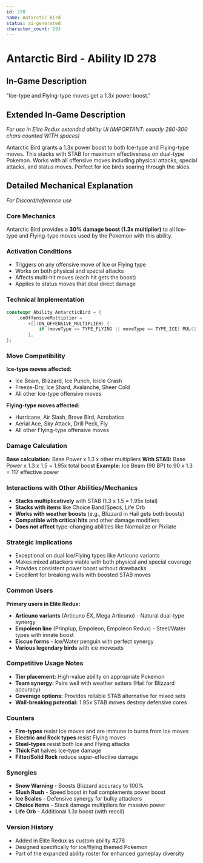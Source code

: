 ```yaml
---
id: 278
name: Antarctic Bird
status: ai-generated
character_count: 293
---
```


# Antarctic Bird - Ability ID 278

## In-Game Description
"Ice-type and Flying-type moves get a 1.3x power boost."

## Extended In-Game Description
*For use in Elite Redux extended ability UI (IMPORTANT: exactly 280-300 chars counted WITH spaces)*

Antarctic Bird grants a 1.3x power boost to both Ice-type and Flying-type moves. This stacks with STAB for maximum effectiveness on dual-type Pokemon. Works with all offensive moves including physical attacks, special attacks, and status moves. Perfect for ice birds soaring through the skies.

## Detailed Mechanical Explanation
*For Discord/reference use*

### Core Mechanics
Antarctic Bird provides a **30% damage boost (1.3x multiplier)** to all Ice-type and Flying-type moves used by the Pokemon with this ability.

### Activation Conditions
- Triggers on any offensive move of Ice or Flying type
- Works on both physical and special attacks
- Affects multi-hit moves (each hit gets the boost)
- Applies to status moves that deal direct damage

### Technical Implementation
```cpp
constexpr Ability AntarcticBird = {
    .onOffensiveMultiplier =
        +[](ON_OFFENSIVE_MULTIPLIER) {
            if (moveType == TYPE_FLYING || moveType == TYPE_ICE) MUL(1.3);
        },
};
```

### Move Compatibility
**Ice-type moves affected:**
- Ice Beam, Blizzard, Ice Punch, Icicle Crash
- Freeze-Dry, Ice Shard, Avalanche, Sheer Cold
- All other Ice-type offensive moves

**Flying-type moves affected:**
- Hurricane, Air Slash, Brave Bird, Acrobatics  
- Aerial Ace, Sky Attack, Drill Peck, Fly
- All other Flying-type offensive moves

### Damage Calculation
**Base calculation:** Base Power x 1.3 x other multipliers
**With STAB:** Base Power x 1.3 x 1.5 = 1.95x total boost
**Example:** Ice Beam (90 BP) to 90 x 1.3 = 117 effective power

### Interactions with Other Abilities/Mechanics
- **Stacks multiplicatively** with STAB (1.3 x 1.5 = 1.95x total)
- **Stacks with items** like Choice Band/Specs, Life Orb
- **Works with weather boosts** (e.g., Blizzard in Hail gets both boosts)
- **Compatible with critical hits** and other damage modifiers
- **Does not affect** type-changing abilities like Normalize or Pixilate

### Strategic Implications
- Exceptional on dual Ice/Flying types like Articuno variants
- Makes mixed attackers viable with both physical and special coverage
- Provides consistent power boost without drawbacks
- Excellent for breaking walls with boosted STAB moves

### Common Users
**Primary users in Elite Redux:**
- **Articuno variants** (Articuno EX, Mega Articuno) - Natural dual-type synergy
- **Empoleon line** (Prinplup, Empoleon, Empoleon Redux) - Steel/Water types with innate boost
- **Eiscue forms** - Ice/Water penguin with perfect synergy
- **Various legendary birds** with ice movesets

### Competitive Usage Notes
- **Tier placement:** High-value ability on appropriate Pokemon
- **Team synergy:** Pairs well with weather setters (Hail for Blizzard accuracy)
- **Coverage options:** Provides reliable STAB alternative for mixed sets
- **Wall-breaking potential:** 1.95x STAB moves destroy defensive cores

### Counters
- **Fire-types** resist Ice moves and are immune to burns from Ice moves
- **Electric and Rock types** resist Flying moves  
- **Steel-types** resist both Ice and Flying attacks
- **Thick Fat** halves Ice-type damage
- **Filter/Solid Rock** reduce super-effective damage

### Synergies  
- **Snow Warning** - Boosts Blizzard accuracy to 100%
- **Slush Rush** - Speed boost in hail complements power boost
- **Ice Scales** - Defensive synergy for bulky attackers
- **Choice items** - Stack damage multipliers for massive power
- **Life Orb** - Additional 1.3x boost (with recoil)

### Version History
- Added in Elite Redux as custom ability #278
- Designed specifically for ice/flying themed Pokemon
- Part of the expanded ability roster for enhanced gameplay diversity